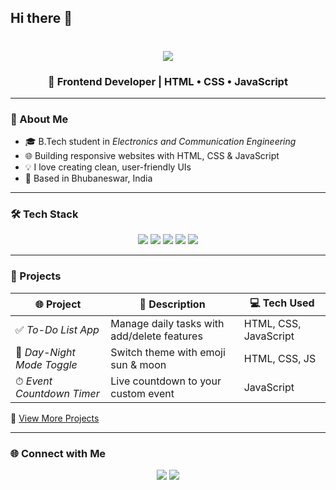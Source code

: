 ## Hi there 👋
<h1 align="center">
  <img src="https://readme-typing-svg.herokuapp.com/?lines=Hi+👋,+I'm+SRIKANTA+KUMAR+SAHOO;Student+%7C+Web+Developer+%7C+Tech+Explorer&center=true&width=500&height=50">
</h1>

<h3 align="center">
  🚀 Frontend Developer | HTML • CSS • JavaScript
</h3>



---

### 🌟 About Me

- 🎓 B.Tech student in *Electronics and Communication Engineering*
- 🌐 Building responsive websites with HTML, CSS & JavaScript
- 💡 I love creating clean, user-friendly UIs
- 📍 Based in Bhubaneswar, India

---

### 🛠 Tech Stack

<p align="center">
  <img src="https://img.shields.io/badge/HTML5-E34F26?style=for-the-badge&logo=html5&logoColor=white"/>
  <img src="https://img.shields.io/badge/CSS3-1572B6?style=for-the-badge&logo=css3&logoColor=white"/>
  <img src="https://img.shields.io/badge/JavaScript-F7DF1E?style=for-the-badge&logo=javascript&logoColor=black"/>
  <img src="https://img.shields.io/badge/Git-F05032?style=for-the-badge&logo=git&logoColor=white"/>
  <img src="https://img.shields.io/badge/GitHub-100000?style=for-the-badge&logo=github&logoColor=white"/>
</p>

---

### 🚀 Projects

| 🌐 Project | 🔎 Description | 💻 Tech Used |
|-----------|----------------|--------------|
| ✅ *To-Do List App* | Manage daily tasks with add/delete features | HTML, CSS, JavaScript |
| 🌙 *Day-Night Mode Toggle* | Switch theme with emoji sun & moon | HTML, CSS, JS |
| ⏱ *Event Countdown Timer* | Live countdown to your custom event | JavaScript |

🔗 [View More Projects](https://github.com/srikanta-04?tab=repositories)

---

### 🌐 Connect with Me

<p align="center">
  <a href="ksrikanta897@gmaail.com"><img src="https://img.shields.io/badge/Gmail-D14836?style=for-the-badge&logo=gmail&logoColor=white"/></a>
  <a href="https://www.linkedin.com/in/srikanta -kumar-sahoo-611480263"><img src="https://img.shields.io/badge/LinkedIn-blue?style=for-the-badge&logo=linkedin&logoColor=white"/></a>
<!--   <a href="https://your-portfolio.com"><img src="https://img.shields.io/badge/Portfolio-121212?style=for-the-badge&logo=vercel&logoColor=white"/></a> -->
</p>




<!--
**srikantaTech/srikantaTech** is a ✨ _special_ ✨ repository because its `README.md` (this file) appears on your GitHub profile.

Here are some ideas to get you started:

- 🔭 I’m currently working on ...
- 🌱 I’m currently learning ...
- 👯 I’m looking to collaborate on ...
- 🤔 I’m looking for help with ...
- 💬 Ask me about ...
- 📫 How to reach me: ...
- 😄 Pronouns: ...
- ⚡ Fun fact: ...
-->
